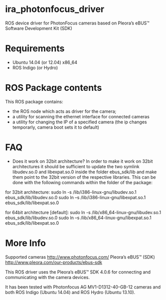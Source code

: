 ira_photonfocus_driver
======================
ROS device driver for PhotonFocus cameras based on Pleora’s eBUS™ Software Development Kit (SDK)

Requirements
======================
- Ubuntu 14.04 (or 12.04) x86_64
- ROS Indigo (or Hydro)

ROS Package contents
======================
This ROS package contains:
- the ROS node which acts as driver for the camera;
- a utility for scanning the ethernet interface for connected cameras
- a utility for changing the IP of a specified camera (the ip changes temporarly, camera boot sets it to default)

FAQ
======================
- Does it work on 32bit architecture?
In order to make it work on 32bit architectures it should be sufficient to update the two symlink libudev.so.0 and libexpat.so.0 inside the folder ebus_sdk/lib and make them point to the 32bit version of the respective libraries. This can be done with the following commands within the folder of the package:

for 32bit architecture:
sudo ln -s /lib/i386-linux-gnu/libudev.so.1 ebus_sdk/lib/libudev.so.0
sudo ln –s /lib/i386-linux-gnu/libexpat.so.1 ebus_sdk/lib/libexpat.so.0

for 64bit architecture [default]:
sudo ln -s /lib/x86_64-linux-gnu/libudev.so.1 ebus_sdk/lib/libudev.so.0
sudo ln –s /lib/x86_64-linux-gnu/libexpat.so.1 ebus_sdk/lib/libexpat.so.0

More Info
======================
Supported cameras         http://www.photonfocus.com/
Pleora’s eBUS™ (SDK)      http://www.pleora.com/our-products/ebus-sdk

This ROS driver uses the Pleora’s eBUS™ SDK 4.0.6 for connecting and communicating with the camera devices.

It has been tested with Photonfocus AG MV1-D1312-40-GB-12 cameras and both ROS Indigo (Ubuntu 14.04)
and ROS Hydro (Ubuntu 13.10).
